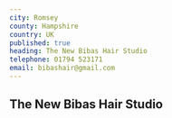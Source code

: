 ```yaml
---
city: Romsey
county: Hampshire
country: UK
published: true
heading: The New Bibas Hair Studio
telephone: 01794 523171
email: bibashair@gmail.com
---
```

## The New Bibas Hair Studio
